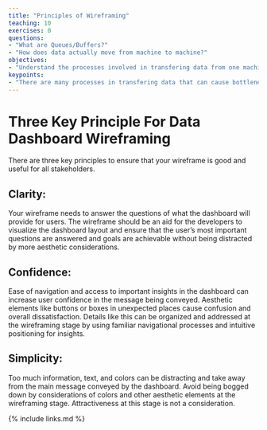 ```yaml
---
title: "Principles of Wireframing"
teaching: 10
exercises: 0
questions:
- "What are Queues/Buffers?"
- "How does data actually move from machine to machine?"
objectives:
- "Understand the processes involved in transfering data from one machine to another."
keypoints:
- "There are many processes in transfering data that can cause bottlenecks and degrade performance, the network is only one of many of those."
---
```


# Three Key Principle For Data Dashboard Wireframing

There are three key principles to ensure that your wireframe is good and useful for all stakeholders.

## Clarity: 

Your wireframe needs to answer the questions of what the dashboard will provide for users. The wireframe should be an aid for the developers to visualize the dashboard layout and ensure that the user’s most important questions are answered and goals are achievable without being distracted by more aesthetic considerations.

## Confidence: 

Ease of navigation and access to important insights in the dashboard can increase user confidence in the message being conveyed. Aesthetic elements like buttons or boxes in unexpected places cause confusion and overall dissatisfaction. Details like this can be organized and addressed at the wireframing stage by using familiar navigational processes and intuitive positioning for insights.

## Simplicity: 

Too much information, text, and colors can be distracting and take away from the main message conveyed by the dashboard. Avoid being bogged down by considerations of colors and other aesthetic elements at the wireframing stage. Attractiveness at this stage is not a consideration.


{% include links.md %}
